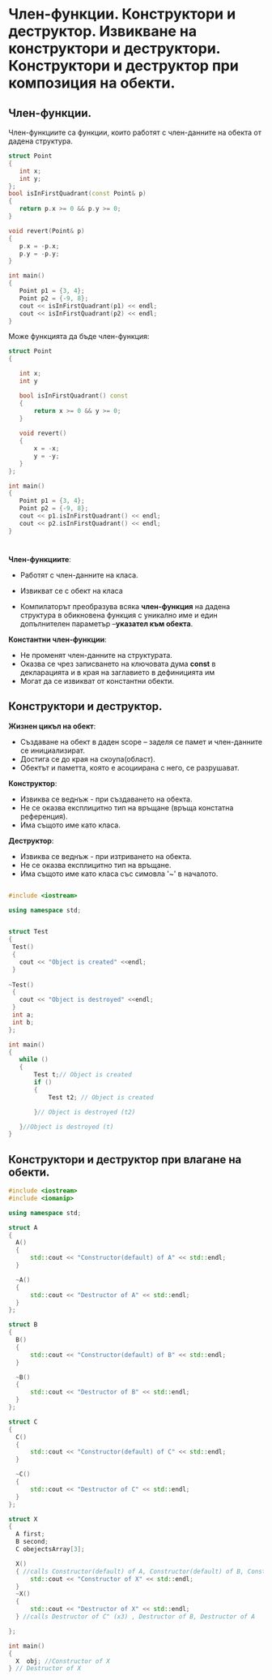 # Член-функции. Конструктори и деструктор. Извикване на конструктори и деструктори. Конструктори и деструктор при композиция на обекти.

## Член-функции.
Член-функциите са функции, които работят с член-данните на обекта от дадена структура.
 ```c++
struct Point
{
	int x;
	int y;
};
bool isInFirstQuadrant(const Point& p)
{
	return p.x >= 0 && p.y >= 0;
}

void revert(Point& p)
{
	p.x = -p.x;
	p.y = -p.y;
}

int main()
{
	Point p1 = {3, 4};
	Point p2 = {-9, 8};
	cout << isInFirstQuadrant(p1) << endl;
	cout << isInFirstQuadrant(p2) << endl;
}
 ```
 
 Може функцията да бъде член-функция:
 ```c++
struct Point
{

	int x;
	int y

	bool isInFirstQuadrant() const
	{
		return x >= 0 && y >= 0;
	}
	
	void revert()
	{
		x = -x;
		y = -y;
	}
};

int main()
{
	Point p1 = {3, 4};
	Point p2 = {-9, 8};
	cout << p1.isInFirstQuadrant() << endl;
	cout << p2.isInFirstQuadrant() << endl;
}
 ```
#  
**Член-функциите**:

 - Работят с член-данните на класа.
 -  Извикват се с обект на класа
 
 - Компилаторът преобразува всяка **член-функция** на дадена структура в
   обикновена функция с уникално име и един допълнителен параметър
   –**указател към обекта**.

**Константни член-функции**:

 - Не променят член-данните на структурата.
 -  Оказва се чрез записването на ключовата  дума **const** в декларацията и в края на заглавието в дефиницията им
 -  Могат да се извикват от константни обекти.
## Конструктори и деструктор.

**Жизнен цикъл на обект**:
 - Създаване на обект в даден scope – заделя се памет и член-данните се инициализират.
 - Достига се до края на скоупа(област).
 - Обектът и паметта, която е асоциирана с него, се разрушават.

**Конструктор**:
 - Извиква се веднъж - при създаването на обекта.
 - Не се оказва експлицитно тип на връщане (връща констатна референция).
 - Има същото име като класа.
 
 **Деструктор**:
 - Извиква се веднъж - при изтриването на обекта.
 - Не се оказва експлицитно тип на връщане.
 - Има същото име като класа със симовла '~' в началото.

 ```c++

#include <iostream>

using namespace std;


struct Test 
{
  Test()
  {
  	cout << "Object is created" <<endl;
  }
  
 ~Test()
  {
  	cout << "Object is destroyed" <<endl;
  }
  int a;
  int b;
};

int main()
{
	while ()
	{
		Test t;// Object is created 
		if ()
		{
			Test t2; // Object is created 

		}// Object is destroyed (t2)

	}//Object is destroyed (t)
}

 ```
 ## Конструктори и деструктор при влагане на обекти.
 
  ```c++
#include <iostream>
#include <iomanip>

using namespace std;

struct A
{
	A()
	{
		std::cout << "Constructor(default) of A" << std::endl;
	}

	~A()
	{
		std::cout << "Destructor of A" << std::endl;
	}
};

struct B
{
	B()
	{
		std::cout << "Constructor(default) of B" << std::endl;
	}

	~B()
	{
		std::cout << "Destructor of B" << std::endl;
	}
};

struct C
{
	C()
	{
		std::cout << "Constructor(default) of C" << std::endl;
	}

	~C()
	{
		std::cout << "Destructor of C" << std::endl;
	}
};

struct X
{
	A first;
	B second;
	C obejectsArray[3];

	X()
	{ //calls Constructor(default) of A, Constructor(default) of B, Constructor(default) of C" (x3)
		std::cout << "Constructor of X" << std::endl;
	}
	~X()
	{
		std::cout << "Destructor of X" << std::endl;
	} //calls Destructor of C" (x3) , Destructor of B, Destructor of A

};

int main()
{
	X  obj; //Constructor of X
} // Destructor of X
 ```
